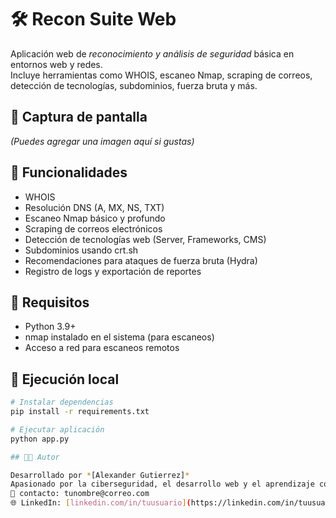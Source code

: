 # 🛠️ Recon Suite Web

Aplicación web de *reconocimiento y análisis de seguridad* básica en entornos web y redes.  
Incluye herramientas como WHOIS, escaneo Nmap, scraping de correos, detección de tecnologías, subdominios, fuerza bruta y más.

## 📸 Captura de pantalla

*(Puedes agregar una imagen aquí si gustas)*


## 🔧 Funcionalidades

- WHOIS
- Resolución DNS (A, MX, NS, TXT)
- Escaneo Nmap básico y profundo
- Scraping de correos electrónicos
- Detección de tecnologías web (Server, Frameworks, CMS)
- Subdominios usando crt.sh
- Recomendaciones para ataques de fuerza bruta (Hydra)
- Registro de logs y exportación de reportes

## 🧪 Requisitos

- Python 3.9+
- nmap instalado en el sistema (para escaneos)
- Acceso a red para escaneos remotos

## 🚀 Ejecución local

```bash
# Instalar dependencias
pip install -r requirements.txt

# Ejecutar aplicación
python app.py

## 🧑‍💻 Autor

Desarrollado por *[Alexander Gutierrez]*  
Apasionado por la ciberseguridad, el desarrollo web y el aprendizaje continuo.  
📧 contacto: tunombre@correo.com  
🌐 LinkedIn: [linkedin.com/in/tuusuario](https://linkedin.com/in/tuusuario)
